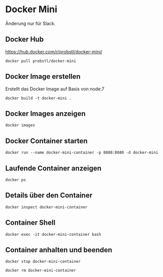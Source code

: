 
# Docker Mini

Änderung nur für Slack.

## Docker Hub

https://hub.docker.com/r/probstl/docker-mini/

`docker pull probstl/docker-mini`

## Docker Image erstellen

Erstellt das Docker Image auf Basis von node:7

`docker build -t docker-mini .`

## Docker Images anzeigen

`docker images`

## Docker Container starten

`docker run --name docker-mini-container -p 8080:8080 -d docker-mini`

## Laufende Container anzeigen

`docker ps`

## Details über den Container

`docker inspect docker-mini-container`

## Container Shell

`docker exec -it docker-mini-container bash`

## Container anhalten und beenden

`docker stop docker-mini-container`

`docker rm docker-mini-container`
